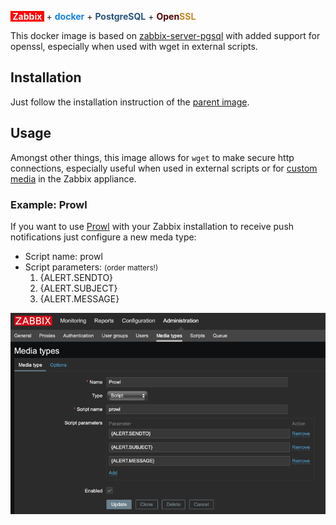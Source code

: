 <b style="color: white;background-color: red">&nbsp;Zabbix&nbsp;</b>&nbsp;+&nbsp;<b style="color: #1383de">docker</b>&nbsp;+&nbsp;<b style="color: #28537E">PostgreSQL</b>&nbsp;+&nbsp;<b style="color: #4c0000">Open</b><b style="color: #c28425">SSL</b>

This docker image is based on [zabbix-server-pgsql](https://hub.docker.com/r/zabbix/zabbix-server-pgsql) with added support for openssl, especially when used with wget in external scripts.

## Installation
Just follow the installation instruction of the [parent image](https://hub.docker.com/r/zabbix/zabbix-server-pgsql).

## Usage
Amongst other things, this image allows for `wget` to make secure http connections, especially useful when used in external scripts or for [custom media](https://www.zabbix.com/documentation/current/manual/config/notifications/media/script) in the Zabbix appliance.

### Example: Prowl
If you want to use [Prowl](https://www.prowlapp.com) with your Zabbix installation to receive push notifications just configure a new meda type:
<ul>
<li>Script name: prowl</li>
<li>Script parameters: <small>(order matters!)</small>
<ol>
<li>{ALERT.SENDTO}</li>
<li>{ALERT.SUBJECT}</li>
<li>{ALERT.MESSAGE}</li>
</ol>
</li>
</ul>
<img src="https://raw.githubusercontent.com/aphex3k/docker-zabbix-server-pgsql-openssl/master/_images/prowl_media_type.png"/>